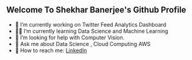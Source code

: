 ## Welcome To Shekhar Banerjee's Github Profile
- 🔭 I’m currently working on Twitter Feed Analytics Dashboard
- :student: I’m currently learning Data Science and Machine Learning 
- 🤔 I’m looking for help with Computer Vision.
- 💬 Ask me about Data Science , Cloud Computing AWS
- :email: How to reach me: [LinkedIn](https://www.linkedin.com/in/shekharbanerjee96/)
